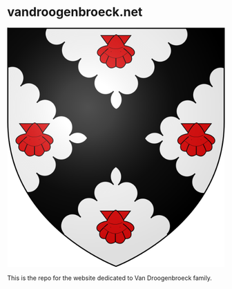 # vandroogenbroeck.net

![image](Blason_famille_be_van_Droogenbroeck.png)

This is the repo for the website dedicated to Van Droogenbroeck family. 
